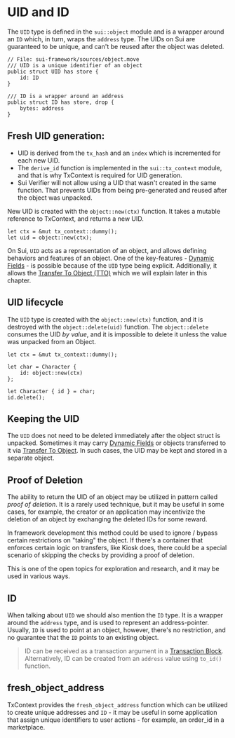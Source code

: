 # UID and ID

The `UID` type is defined in the `sui::object` module and is a wrapper around an `ID` which, in
turn, wraps the `address` type. The UIDs on Sui are guaranteed to be unique, and can't be reused
after the object was deleted.

```move
// File: sui-framework/sources/object.move
/// UID is a unique identifier of an object
public struct UID has store {
    id: ID
}

/// ID is a wrapper around an address
public struct ID has store, drop {
    bytes: address
}
```

<!-- User doesn't know anything about TxContext yet... -->

## Fresh UID generation:

- UID is derived from the `tx_hash` and an `index` which is incremented for each new UID.
- The `derive_id` function is implemented in the `sui::tx_context` module, and that is why TxContext
  is required for UID generation.
- Sui Verifier will not allow using a UID that wasn't created in the same function. That prevents
  UIDs from being pre-generated and reused after the object was unpacked.

New UID is created with the `object::new(ctx)` function. It takes a mutable reference to TxContext,
and returns a new UID.

```move
let ctx = &mut tx_context::dummy();
let uid = object::new(ctx);
```

On Sui, `UID` acts as a representation of an object, and allows defining behaviors and features of
an object. One of the key-features - [Dynamic Fields](https://docs.sui.io/concepts/dynamic-fields) - is possible because of the `UID` type
being explicit. Additionally, it allows the [Transfer To Object (TTO)](https://docs.sui.io/concepts/transfers/transfer-to-object) which we will explain later
in this chapter.

## UID lifecycle

The `UID` type is created with the `object::new(ctx)` function, and it is destroyed with the
`object::delete(uid)` function. The `object::delete` consumes the UID _by value_, and it is
impossible to delete it unless the value was unpacked from an Object.

```move
let ctx = &mut tx_context::dummy();

let char = Character {
    id: object::new(ctx)
};

let Character { id } = char;
id.delete();
```

## Keeping the UID

The `UID` does not need to be deleted immediately after the object struct is unpacked. Sometimes it
may carry [Dynamic Fields](./../programmability/dynamic-fields.md) or objects transferred to it via
[Transfer To Object](./transfer-to-object.md). In such cases, the UID may be kept and stored in a
separate object.

## Proof of Deletion

The ability to return the UID of an object may be utilized in pattern called _proof of deletion_. It
is a rarely used technique, but it may be useful in some cases, for example, the creator or an
application may incentivize the deletion of an object by exchanging the deleted IDs for some reward.

In framework development this method could be used to ignore / bypass certain restrictions on
"taking" the object. If there's a container that enforces certain logic on transfers, like Kiosk
does, there could be a special scenario of skipping the checks by providing a proof of deletion.

This is one of the open topics for exploration and research, and it may be used in various ways.

## ID

When talking about `UID` we should also mention the `ID` type. It is a wrapper around the `address`
type, and is used to represent an address-pointer. Usually, `ID` is used to point at an object,
however, there's no restriction, and no guarantee that the `ID` points to an existing object.

> ID can be received as a transaction argument in a
> [Transaction Block](./../concepts/what-is-a-transaction.md). Alternatively, ID can be created from
> an `address` value using `to_id()` function.

<!--
```move

TODO: !!!!

```
-->

## fresh_object_address

TxContext provides the `fresh_object_address` function which can be utilized to create unique
addresses and `ID` - it may be useful in some application that assign unique identifiers to user
actions - for example, an order_id in a marketplace.
